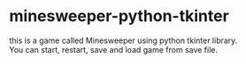 # minesweeper-python-tkinter
this is a game called Minesweeper using python tkinter library.  
You can start, restart, save and load game from save file.

